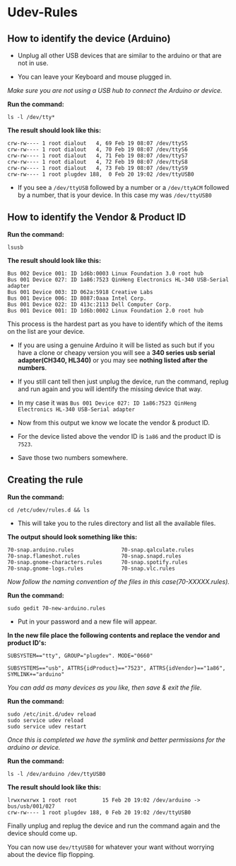 # Udev-Rules

## How to identify the device (Arduino)

- Unplug all other USB devices that are similar to the arduino or that are not in use.

- You can leave your Keyboard and mouse plugged in.

*Make sure you are not using a USB hub to connect the Arduino or device.*

**Run the command:**
```
ls -l /dev/tty*
```

****The result should look like this:****
``` 
crw-rw---- 1 root dialout   4, 69 Feb 19 08:07 /dev/ttyS5
crw-rw---- 1 root dialout   4, 70 Feb 19 08:07 /dev/ttyS6
crw-rw---- 1 root dialout   4, 71 Feb 19 08:07 /dev/ttyS7
crw-rw---- 1 root dialout   4, 72 Feb 19 08:07 /dev/ttyS8
crw-rw---- 1 root dialout   4, 73 Feb 19 08:07 /dev/ttyS9
crw-rw---- 1 root plugdev 188,  0 Feb 20 19:02 /dev/ttyUSB0 
```

- If you see a `/dev/ttyUSB` followed by a number or a `/dev/ttyACM` followed by a number, that is your device.
In this case my was ` /dev/ttyUSB0 `

## How to identify the Vendor & Product ID

**Run the command:**
```
lsusb
```

**The result should look like this:**
``` 
Bus 002 Device 001: ID 1d6b:0003 Linux Foundation 3.0 root hub 
Bus 001 Device 027: ID 1a86:7523 QinHeng Electronics HL-340 USB-Serial adapter 
Bus 001 Device 003: ID 062a:5918 Creative Labs 
Bus 001 Device 006: ID 8087:0aaa Intel Corp. 
Bus 001 Device 022: ID 413c:2113 Dell Computer Corp. 
Bus 001 Device 001: ID 1d6b:0002 Linux Foundation 2.0 root hub
```
 This process is the hardest part as you have to identify which of the items on the list are your device.

* If you are using a genuine Arduino it will be listed as such but if you have a clone or cheapy version you will see a **340 series usb serial adapter(CH340, HL340)** or you may see **nothing listed after the numbers**.

* If you still cant tell then just unplug the device, run the command, replug and run again and you will identify the missing device that way. 

 * In my case it was `Bus 001 Device 027: ID 1a86:7523 QinHeng Electronics HL-340 USB-Serial adapter`

 * Now from this output we know we locate the vendor & product ID.

 * For the device listed above the vendor ID is `1a86` and the product ID is `7523`.

 * Save those two numbers somewhere.

 ## Creating the rule 

**Run the command:**
```
cd /etc/udev/rules.d && ls
```
* This will take you to the rules directory and list all the available files.

**The output should look something like this:**

```
70-snap.arduino.rules               70-snap.qalculate.rules
70-snap.flameshot.rules             70-snap.snapd.rules
70-snap.gnome-characters.rules      70-snap.spotify.rules
70-snap.gnome-logs.rules            70-snap.vlc.rules
```
*Now follow the naming convention of the files in this case(70-XXXXX.rules).*

**Run the command:**
```
sudo gedit 70-new-arduino.rules
```
* Put in your password and a new file will appear.

**In the new file place the following contents and replace the vendor and product ID's:**

```
SUBSYSTEM=="tty", GROUP="plugdev". MODE="0660"

SUBSYSTEMS=="usb", ATTRS{idProduct}=="7523", ATTRS{idVendor}=="1a86", SYMLINK+="arduino"
``` 
*You can add as many devices as you like, then save & exit the file.*

**Run the command:**
```
sudo /etc/init.d/udev reload
sudo service udev reload
sudo service udev restart
```
*Once this is completed we have the symlink and better permissions for the arduino or device.*


**Run the command:**
```
ls -l /dev/arduino /dev/ttyUSB0
```

**The result should look like this:**
```
lrwxrwxrwx 1 root root        15 Feb 20 19:02 /dev/arduino -> bus/usb/001/027
crw-rw---- 1 root plugdev 188, 0 Feb 20 19:02 /dev/ttyUSB0
```

Finally unplug and replug the device and run the command again and the device should come up.

You can now use `dev/ttyUSB0` for whatever your want without worrying about the device flip flopping. 